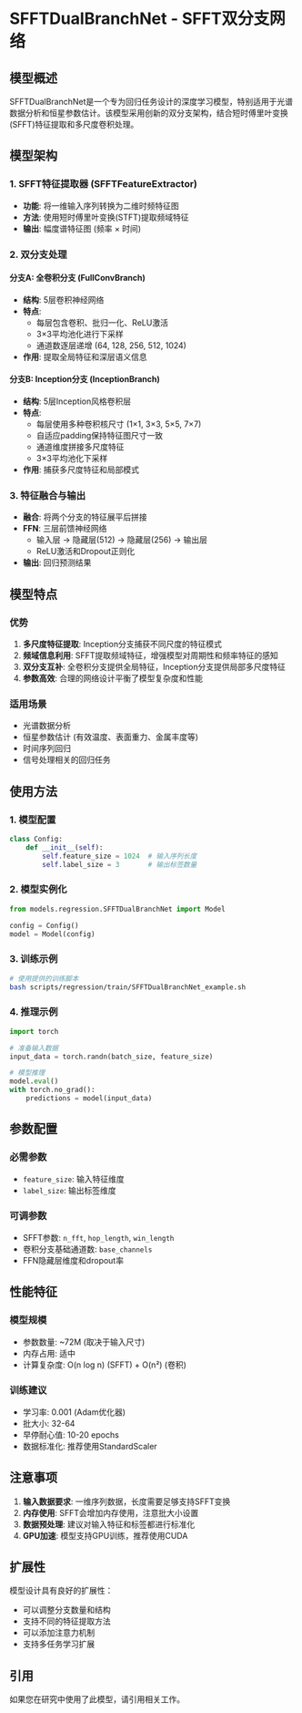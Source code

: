 # SFFTDualBranchNet - SFFT双分支网络

## 模型概述

SFFTDualBranchNet是一个专为回归任务设计的深度学习模型，特别适用于光谱数据分析和恒星参数估计。该模型采用创新的双分支架构，结合短时傅里叶变换(SFFT)特征提取和多尺度卷积处理。

## 模型架构

### 1. SFFT特征提取器 (SFFTFeatureExtractor)
- **功能**: 将一维输入序列转换为二维时频特征图
- **方法**: 使用短时傅里叶变换(STFT)提取频域特征
- **输出**: 幅度谱特征图 (频率 × 时间)

### 2. 双分支处理

#### 分支A: 全卷积分支 (FullConvBranch)
- **结构**: 5层卷积神经网络
- **特点**: 
  - 每层包含卷积、批归一化、ReLU激活
  - 3×3平均池化进行下采样
  - 通道数逐层递增 (64, 128, 256, 512, 1024)
- **作用**: 提取全局特征和深层语义信息

#### 分支B: Inception分支 (InceptionBranch)
- **结构**: 5层Inception风格卷积层
- **特点**:
  - 每层使用多种卷积核尺寸 (1×1, 3×3, 5×5, 7×7)
  - 自适应padding保持特征图尺寸一致
  - 通道维度拼接多尺度特征
  - 3×3平均池化下采样
- **作用**: 捕获多尺度特征和局部模式

### 3. 特征融合与输出
- **融合**: 将两个分支的特征展平后拼接
- **FFN**: 三层前馈神经网络
  - 输入层 → 隐藏层(512) → 隐藏层(256) → 输出层
  - ReLU激活和Dropout正则化
- **输出**: 回归预测结果

## 模型特点

### 优势
1. **多尺度特征提取**: Inception分支捕获不同尺度的特征模式
2. **频域信息利用**: SFFT提取频域特征，增强模型对周期性和频率特征的感知
3. **双分支互补**: 全卷积分支提供全局特征，Inception分支提供局部多尺度特征
4. **参数高效**: 合理的网络设计平衡了模型复杂度和性能

### 适用场景
- 光谱数据分析
- 恒星参数估计 (有效温度、表面重力、金属丰度等)
- 时间序列回归
- 信号处理相关的回归任务

## 使用方法

### 1. 模型配置
```python
class Config:
    def __init__(self):
        self.feature_size = 1024  # 输入序列长度
        self.label_size = 3       # 输出标签数量
```

### 2. 模型实例化
```python
from models.regression.SFFTDualBranchNet import Model

config = Config()
model = Model(config)
```

### 3. 训练示例
```bash
# 使用提供的训练脚本
bash scripts/regression/train/SFFTDualBranchNet_example.sh
```

### 4. 推理示例
```python
import torch

# 准备输入数据
input_data = torch.randn(batch_size, feature_size)

# 模型推理
model.eval()
with torch.no_grad():
    predictions = model(input_data)
```

## 参数配置

### 必需参数
- `feature_size`: 输入特征维度
- `label_size`: 输出标签维度

### 可调参数
- SFFT参数: `n_fft`, `hop_length`, `win_length`
- 卷积分支基础通道数: `base_channels`
- FFN隐藏层维度和dropout率

## 性能特征

### 模型规模
- 参数数量: ~72M (取决于输入尺寸)
- 内存占用: 适中
- 计算复杂度: O(n log n) (SFFT) + O(n²) (卷积)

### 训练建议
- 学习率: 0.001 (Adam优化器)
- 批大小: 32-64
- 早停耐心值: 10-20 epochs
- 数据标准化: 推荐使用StandardScaler

## 注意事项

1. **输入数据要求**: 一维序列数据，长度需要足够支持SFFT变换
2. **内存使用**: SFFT会增加内存使用，注意批大小设置
3. **数据预处理**: 建议对输入特征和标签都进行标准化
4. **GPU加速**: 模型支持GPU训练，推荐使用CUDA

## 扩展性

模型设计具有良好的扩展性：
- 可以调整分支数量和结构
- 支持不同的特征提取方法
- 可以添加注意力机制
- 支持多任务学习扩展

## 引用

如果您在研究中使用了此模型，请引用相关工作。